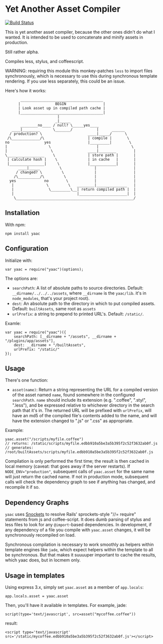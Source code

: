 Yet Another Asset Compiler
==========================

[![Build Status](https://travis-ci.org/yourcelf/yaac.png)](https://travis-ci.org/yourcelf/yaac)

This is yet another asset compiler, because the other ones didn't do what I
wanted. It is intended to be used to concatenate and minify assets in production.

Still rather alpha.

Compiles less, stylus, and coffeescript.

WARNING: requiring this module this monkey-patches ``less`` to import files
synchronously, which is necessary to use this during synchronous template
rendering. If you use less separately, this could be an issue.

Here's how it works:

           ______________________________________
          |                BEGIN                 |
          | Look asset up in compiled path cache |
          |______________________________________| 
                            |
                           _|_____
           ________no____ / null? \_____yes____
       ____|________      \_______/           |      ______
      / production? \                     ____|_____/      \
     /\_____________/\                    | compile |       \
    no                yes                 |_________|        \
    |                   \                     |               \
    |                    \                ____|________        |
    \_________________    \               | store path |       |
     | calculate hash |    \              | in cache   |       |
     |________________|     \             |____________|       |
          ____|_____         \               |                 |
         / changed? \         \              |                 |
        /\__________/\         \             |                 |
      yes             no        \            |                 |
       |               \         \   ________|______________   |
       |                \_________\__| return compiled path |  |
       |                             |______________________|  |
        \______________________________________________________/


Installation
------------

With npm:

    npm install yaac

Configuration
-------------

Initialize with:

    var yaac = require("yaac")(options);

The options are:
* ``searchPath``: A list of absolute paths to source directories. Default:
  ``__dirname/../../../assets``, where ``__dirname`` is the ``yaac/lib``.
  it's in ``node_modules``, that's your project root).
* ``dest``: An absolute path to the directory in which to put compiled assets.
  Default: ``builtAssets``, same root as ``assets``
* ``urlPrefix``: a string to prepend to printed URL's.  Default: ``/static/``.

Examle:

    var yaac = require("yaac")({
        searchPath: [__dirname + "/assets", __dirname + "/plugins/app/assets"],
        dest: __dirname + "/builtAssets",
        urlPrefix: "/static/"
    });

Usage
-----

There's one function:

* ``asset(name)``: Return a string representing the URL for a compiled version
  of the asset named ``name``, found somewhere in the configured
  ``searchPath``.  ``name`` should include its extension (e.g. ".coffee",
  ".styl", ".less"), and be expressed relative to whichever directory in the
  search path that it's in.  The returned URL will be prefixed with
  ``urlPrefix``, will have an md5 of the compiled file's contents added to the
  name, and will have the extension changed to ".js" or ".css" as appropriate.

Example:

    yaac.asset("/scripts/myfile.coffee")
    // returns: /static/scripts/myfile.edbb910a5be3a5b395f2c52f3632ab0f.js
    // generates: /root/builtAssets/scripts/myfile.edbb910a5be3a5b395f2c52f3632ab0f.js

Compilation is only performed the first time; the result is then cached in local memory (caveat: that goes away if the server restarts).  If ``NODE_ENV="production"``, subsequent calls of ``yaac.asset`` for the same name will just return the cached name.  If not in production mode, subsequent calls will check the dependency graph to see if anything has changed, and recompile it if so.

Dependency Graphs
-----------------

``yaac`` uses [Snockets](https://github.com/TrevorBurnham/snockets) to resolve Rails' sprockets-style "//= require" statements from js and coffee-script.  It does dumb parsing of stylus and less files to look for any ``@import``-based dependencies.  In development, if any dependency of a file you compile with ``yaac.asset`` changes, it will be synchronously recompiled on load.

Synchronous compilation is necessary to work smoothly as helpers within template engines like ``jade``, which expect helpers within the template to all be synchronous.  But that makes it suuuuper important to cache the results, which yaac does, but in locmem only.

Usage in templates
------------------

Using express 3.x, simply set ``yaac.asset`` as a member of ``app.locals``:

    app.locals.asset = yaac.asset

Then, you'll have it available in templates.  For example, jade:

    script(type='text/javascript', src=asset("mycoffee.coffee"))

result:

    <script type='text/javascript' src='/static/mycoffee.edbb910a5be3a5b395f2c52f3632ab0f.js'></script>
